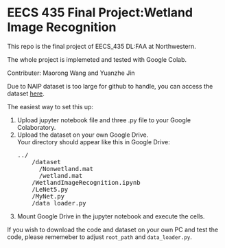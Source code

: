 # EECS 435 Final Project:Wetland Image Recognition

This repo is the final project of EECS_435 DL:FAA at Northwestern.

The whole project is implemeted and tested with Google Colab.

Contributer: Maorong Wang and Yuanzhe Jin

Due to NAIP dataset is too large for github to handle, you can access the dataset [here](https://drive.google.com/open?id=1rzYHHWeeFoArQtmOFaYIB29Gzpo4qUjO).

The easiest way to set this up:

1.  Upload jupyter notebook file and three .py file to your Google Colaboratory.
2.  Upload the dataset on your own Google Drive.  
    Your directory should appear like this in Google Drive:
    <pre>
    ../  
        /dataset  
          /Nonwetland.mat  
          /wetland.mat  
        /WetlandImageRecognition.ipynb  
        /LeNet5.py  
        /MyNet.py  
        /data_loader.py  
    </pre>
3.  Mount Google Drive in the jupyter notebook and execute the cells.

If you wish to download the code and dataset on your own PC and test the code, please rememeber to adjust `root_path` and `data_loader.py`.
